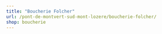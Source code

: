 ```yaml
---
title: "Boucherie Folcher"
url: /pont-de-montvert-sud-mont-lozere/boucherie-folcher/
shop: boucherie
---
```

